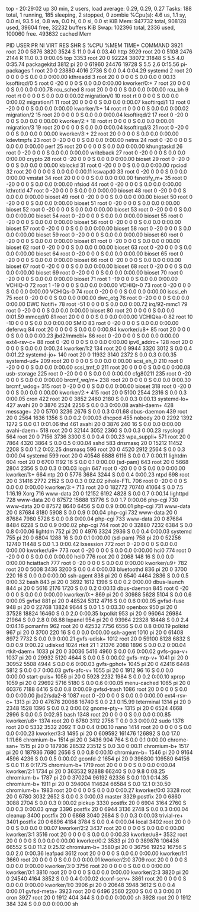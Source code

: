 top - 20:29:02 up 30 min,  2 users,  load average: 0.29, 0.29, 0.27
Tasks: 188 total,   1 running, 185 sleeping,   2 stopped,   0 zombie
%Cpu(s):  4.6 us,  1.1 sy,  0.0 ni, 93.5 id,  0.8 wa,  0.0 hi,  0.0 si,  0.0 st
KiB Mem:    947732 total,   908128 used,    39604 free,    32232 buffers
KiB Swap:   102396 total,     2336 used,   100060 free.   493632 cached Mem

  PID USER      PR  NI    VIRT    RES    SHR S  %CPU %MEM     TIME+ COMMAND
 3921 root      20   0    5876   3820   3524 S  11.0  0.4   0:03.40 http
 3929 root      20   0    5108   2476   2144 R  11.0  0.3   0:00.05 top
 3353 root      20   0   92224  38072  31848 S   5.5  4.0   0:35.74 packagekitd
 3812 pi        20   0   61960  24476  19728 S   5.5  2.6   0:15.56 pi-packages
    1 root      20   0   23880   4016   2736 S   0.0  0.4   0:04.29 systemd
    2 root      20   0       0      0      0 S   0.0  0.0   0:00.00 kthreadd
    3 root      20   0       0      0      0 S   0.0  0.0   0:00.13 ksoftirqd/0
    5 root       0 -20       0      0      0 S   0.0  0.0   0:00.00 kworker/0:+
    7 root      20   0       0      0      0 S   0.0  0.0   0:00.78 rcu_sched
    8 root      20   0       0      0      0 S   0.0  0.0   0:00.00 rcu_bh
    9 root      rt   0       0      0      0 S   0.0  0.0   0:00.02 migration/0
   10 root      rt   0       0      0      0 S   0.0  0.0   0:00.02 migration/1
   11 root      20   0       0      0      0 S   0.0  0.0   0:00.07 ksoftirqd/1
   13 root       0 -20       0      0      0 S   0.0  0.0   0:00.00 kworker/1:+
   14 root      rt   0       0      0      0 S   0.0  0.0   0:00.02 migration/2
   15 root      20   0       0      0      0 S   0.0  0.0   0:00.04 ksoftirqd/2
   17 root       0 -20       0      0      0 S   0.0  0.0   0:00.00 kworker/2:+
   18 root      rt   0       0      0      0 S   0.0  0.0   0:00.01 migration/3
   19 root      20   0       0      0      0 S   0.0  0.0   0:00.04 ksoftirqd/3
   21 root       0 -20       0      0      0 S   0.0  0.0   0:00.00 kworker/3:+
   22 root      20   0       0      0      0 S   0.0  0.0   0:00.00 kdevtmpfs
   23 root       0 -20       0      0      0 S   0.0  0.0   0:00.00 netns
   24 root       0 -20       0      0      0 S   0.0  0.0   0:00.00 perf
   25 root      20   0       0      0      0 S   0.0  0.0   0:00.00 khungtaskd
   26 root       0 -20       0      0      0 S   0.0  0.0   0:00.00 writeback
   27 root       0 -20       0      0      0 S   0.0  0.0   0:00.00 crypto
   28 root       0 -20       0      0      0 S   0.0  0.0   0:00.00 bioset
   29 root       0 -20       0      0      0 S   0.0  0.0   0:00.00 kblockd
   31 root       0 -20       0      0      0 S   0.0  0.0   0:00.00 rpciod
   32 root      20   0       0      0      0 S   0.0  0.0   0:00.11 kswapd0
   33 root       0 -20       0      0      0 S   0.0  0.0   0:00.00 vmstat
   34 root      20   0       0      0      0 S   0.0  0.0   0:00.00 fsnotify_m+
   35 root       0 -20       0      0      0 S   0.0  0.0   0:00.00 nfsiod
   44 root       0 -20       0      0      0 S   0.0  0.0   0:00.00 kthrotld
   47 root       0 -20       0      0      0 S   0.0  0.0   0:00.00 bioset
   48 root       0 -20       0      0      0 S   0.0  0.0   0:00.00 bioset
   49 root       0 -20       0      0      0 S   0.0  0.0   0:00.00 bioset
   50 root       0 -20       0      0      0 S   0.0  0.0   0:00.00 bioset
   51 root       0 -20       0      0      0 S   0.0  0.0   0:00.00 bioset
   52 root       0 -20       0      0      0 S   0.0  0.0   0:00.00 bioset
   53 root       0 -20       0      0      0 S   0.0  0.0   0:00.00 bioset
   54 root       0 -20       0      0      0 S   0.0  0.0   0:00.00 bioset
   55 root       0 -20       0      0      0 S   0.0  0.0   0:00.00 bioset
   56 root       0 -20       0      0      0 S   0.0  0.0   0:00.00 bioset
   57 root       0 -20       0      0      0 S   0.0  0.0   0:00.00 bioset
   58 root       0 -20       0      0      0 S   0.0  0.0   0:00.00 bioset
   59 root       0 -20       0      0      0 S   0.0  0.0   0:00.00 bioset
   60 root       0 -20       0      0      0 S   0.0  0.0   0:00.00 bioset
   61 root       0 -20       0      0      0 S   0.0  0.0   0:00.00 bioset
   62 root       0 -20       0      0      0 S   0.0  0.0   0:00.00 bioset
   63 root       0 -20       0      0      0 S   0.0  0.0   0:00.00 bioset
   64 root       0 -20       0      0      0 S   0.0  0.0   0:00.00 bioset
   65 root       0 -20       0      0      0 S   0.0  0.0   0:00.00 bioset
   66 root       0 -20       0      0      0 S   0.0  0.0   0:00.00 bioset
   67 root       0 -20       0      0      0 S   0.0  0.0   0:00.00 bioset
   68 root       0 -20       0      0      0 S   0.0  0.0   0:00.00 bioset
   69 root       0 -20       0      0      0 S   0.0  0.0   0:00.00 bioset
   70 root       0 -20       0      0      0 S   0.0  0.0   0:00.00 bioset
   71 root       1 -19       0      0      0 S   0.0  0.0   0:00.00 VCHIQ-0
   72 root       1 -19       0      0      0 S   0.0  0.0   0:00.00 VCHIQr-0
   73 root       0 -20       0      0      0 S   0.0  0.0   0:00.00 VCHIQs-0
   74 root       0 -20       0      0      0 S   0.0  0.0   0:00.00 iscsi_eh
   75 root       0 -20       0      0      0 S   0.0  0.0   0:00.00 dwc_otg
   76 root       0 -20       0      0      0 S   0.0  0.0   0:00.00 DWC Notifi+
   78 root     -51   0       0      0      0 S   0.0  0.0   0:00.72 irq/92-mmc1
   79 root       0 -20       0      0      0 S   0.0  0.0   0:00.00 bioset
   80 root      20   0       0      0      0 S   0.0  0.0   0:01.59 mmcqd/0
   81 root      20   0       0      0      0 S   0.0  0.0   0:00.00 VCHIQka-0
   82 root      10 -10       0      0      0 S   0.0  0.0   0:00.00 SMIO
   83 root       0 -20       0      0      0 S   0.0  0.0   0:00.00 deferwq
   84 root      20   0       0      0      0 S   0.0  0.0   0:00.94 kworker/u8+
   85 root      20   0       0      0      0 S   0.0  0.0   0:00.23 jbd2/mmcbl+
   86 root       0 -20       0      0      0 S   0.0  0.0   0:00.00 ext4-rsv-c+
   88 root       0 -20       0      0      0 S   0.0  0.0   0:00.00 ipv6_addrc+
  128 root      20   0       0      0      0 S   0.0  0.0   0:00.24 kworker/1:2
  134 root      20   0    9944   3320   3012 S   0.0  0.4   0:01.22 systemd-jo+
  140 root      20   0   11932   3140   2372 S   0.0  0.3   0:00.35 systemd-ud+
  209 root      20   0       0      0      0 S   0.0  0.0   0:00.00 scsi_eh_0
  210 root       0 -20       0      0      0 S   0.0  0.0   0:00.00 scsi_tmf_0
  211 root      20   0       0      0      0 S   0.0  0.0   0:00.08 usb-storage
  225 root       0 -20       0      0      0 S   0.0  0.0   0:00.00 cfg80211
  235 root       0 -20       0      0      0 S   0.0  0.0   0:00.00 brcmf_wq/m+
  238 root      20   0       0      0      0 S   0.0  0.0   0:00.30 brcmf_wdog+
  315 root       0 -20       0      0      0 S   0.0  0.0   0:00.00 bioset
  318 root       0 -20       0      0      0 S   0.0  0.0   0:00.00 kworker/2:+
  415 root      20   0    5100   2544   2316 S   0.0  0.3   0:00.05 cron
  422 root      20   0    3852   2460   2180 S   0.0  0.3   0:00.13 systemd-lo+
  427 avahi     20   0    3876   2524   2256 S   0.0  0.3   0:00.08 avahi-daem+
  428 message+  20   0    5700   3236   2676 S   0.0  0.3   0:01.68 dbus-daemon
  439 root      20   0    2564   1636   1356 S   0.0  0.2   0:00.03 dhcpcd
  455 nobody    20   0    2292   1392   1272 S   0.0  0.1   0:01.06 thd
  461 avahi     20   0    3876    240     16 S   0.0  0.0   0:00.00 avahi-daem+
  518 root      20   0   32144   3052   2360 S   0.0  0.3   0:00.23 rsyslogd
  564 root      20   0    7156   3736   3300 S   0.0  0.4   0:00.23 wpa_suppli+
  571 root      20   0    7864   4320   3864 S   0.0  0.5   0:00.04 sshd
  583 dnsmasq   20   0   15212  11452   2208 S   0.0  1.2   0:02.25 dnsmasq
  596 root      20   0    4520   2912   2564 S   0.0  0.3   0:00.04 systemd
  599 root      20   0   40548   6888   6116 S   0.0  0.7   0:00.11 lightdm
  604 root      20   0    6700   1192     16 S   0.0  0.1   0:00.00 (sd-pam)
  643 root      20   0    5668   2804   2356 S   0.0  0.3   0:00.03 login
  647 root       0 -20       0      0      0 S   0.0  0.0   0:00.00 kworker/1:+
  664 ntp       20   0    5776   3684   3244 S   0.0  0.4   0:00.23 ntpd
  698 root      20   0   31416   2772   2152 S   0.0  0.3   0:02.02 pihole-FTL
  706 root       0 -20       0      0      0 S   0.0  0.0   0:00.00 kworker/3:+
  713 root      20   0  182772  70740  41064 S   0.0  7.5   1:16.19 Xorg
  716 www-data  20   0   12152   6192   4828 S   0.0  0.7   0:00.14 lighttpd
  728 www-data  20   0   87572  15888  13776 S   0.0  1.7   0:00.06 php-cgi
  730 www-data  20   0   87572   8640   6456 S   0.0  0.9   0:00.01 php-cgi
  731 www-data  20   0   87684   8180   5908 S   0.0  0.9   0:00.04 php-cgi
  732 www-data  20   0   87684   7980   5728 S   0.0  0.8   0:00.04 php-cgi
  733 www-data  20   0   87684   8484   6228 S   0.0  0.9   0:00.02 php-cgi
  744 root      20   0   32880   7232   6384 S   0.0  0.8   0:00.06 lightdm
  752 pi        20   0    4976   3324   2936 S   0.0  0.4   0:00.03 systemd
  755 pi        20   0    6804   1288     16 S   0.0  0.1   0:00.00 (sd-pam)
  758 pi        20   0   52256  12740  11448 S   0.0  1.3   0:00.42 lxsession
  772 root       0 -20       0      0      0 S   0.0  0.0   0:00.00 kworker/u9+
  773 root       0 -20       0      0      0 S   0.0  0.0   0:00.00 hci0
  774 root       0 -20       0      0      0 S   0.0  0.0   0:00.00 hci0
  776 root      20   0    2068    148     16 S   0.0  0.0   0:00.00 hciattach
  777 root       0 -20       0      0      0 S   0.0  0.0   0:00.00 kworker/u9+
  782 root      20   0    5008   3436   3200 S   0.0  0.4   0:00.03 bluetoothd
  836 pi        20   0    3700    220     16 S   0.0  0.0   0:00.00 ssh-agent
  838 pi        20   0    6540   4464   2836 S   0.0  0.5   0:00.32 bash
  843 pi        20   0    3692   1612   1396 S   0.0  0.2   0:00.00 dbus-launch
  844 pi        20   0    5616   2176   1720 S   0.0  0.2   0:00.13 dbus-daemon
  845 root       0 -20       0      0      0 S   0.0  0.0   0:00.00 kworker/0:+
  869 pi        20   0   30988   5628   5104 S   0.0  0.6   0:00.05 gvfsd
  881 pi        20   0   48524   5312   4716 S   0.0  0.6   0:00.05 gvfsd-fuse
  948 pi        20   0   22768  13824   9644 S   0.0  1.5   0:03.30 openbox
  950 pi        20   0   37528  18824  16460 S   0.0  2.0   0:00.35 lxpolkit
  953 pi        20   0   96064  26984  21964 S   0.0  2.8   0:08.88 lxpanel
  954 pi        20   0   93964  22328  18448 S   0.0  2.4   0:04.16 pcmanfm
  962 root      20   0   42532   7756   6556 S   0.0  0.8   0:00.19 polkitd
  967 pi        20   0    3700    220     16 S   0.0  0.0   0:00.00 ssh-agent
 1010 pi        20   0   61408   8972   7732 S   0.0  0.9   0:00.21 gvfs-udisk+
 1012 root      20   0   59100   8128   6832 S   0.0  0.9   0:00.22 udisksd
 1024 rtkit     21   1   21376   2088   1896 S   0.0  0.2   0:00.04 rtkit-daem+
 1033 pi        20   0   30036   5416   4960 S   0.0  0.6   0:00.02 gvfs-goa-v+
 1037 pi        20   0   29932   5120   4644 S   0.0  0.5   0:00.02 gvfs-mtp-v+
 1041 pi        20   0   30952   5508   4944 S   0.0  0.6   0:00.03 gvfs-gphot+
 1045 pi        20   0   42416   6448   5812 S   0.0  0.7   0:00.03 gvfs-afc-v+
 1055 pi        20   0    1912     96     16 S   0.0  0.0   0:00.00 start-puls+
 1056 pi        20   0    5928   2232   1984 S   0.0  0.2   0:00.10 xprop
 1059 pi        20   0   29692   5716   5180 S   0.0  0.6   0:00.05 menu-cached
 1065 pi        20   0   60376   7188   6416 S   0.0  0.8   0:00.09 gvfsd-trash
 1086 root      20   0       0      0      0 S   0.0  0.0   0:00.00 jbd2/sda2-8
 1087 root       0 -20       0      0      0 S   0.0  0.0   0:00.00 ext4-rsv-c+
 1313 pi        20   0   47676  20068  16740 S   0.0  2.1   0:15.99 lxterminal
 1314 pi        20   0    2348   1528   1396 S   0.0  0.2   0:00.02 gnome-pty-+
 1315 pi        20   0    6524   4668   2996 S   0.0  0.5   0:02.95 bash
 1348 root      20   0       0      0      0 S   0.0  0.0   0:00.85 kworker/u8+
 1374 root      20   0    6780   3112   2756 T   0.0  0.3   0:00.02 sudo
 1378 root      20   0    5332   3532   2092 T   0.0  0.4   0:00.10 nano
 1414 root      20   0       0      0      0 S   0.0  0.0   0:00.23 kworker/3:3
 1495 pi        20   0  609592 161476 126892 S   0.0 17.0   1:11.66 chromium-b+
 1514 pi        20   0    3436    904    764 S   0.0  0.1   0:00.00 chrome-san+
 1515 pi        20   0  187936  28532  23512 S   0.0  3.0   0:00.11 chromium-b+
 1517 pi        20   0  187936   7680   2656 S   0.0  0.8   0:00.10 chromium-b+
 1546 pi        20   0    9164   4596   4236 S   0.0  0.5   0:00.02 gconfd-2
 1654 pi        20   0  396800 109580  64156 S   0.0 11.6   0:17.75 chromium-b+
 1719 root      20   0       0      0      0 S   0.0  0.0   0:00.04 kworker/2:1
 1734 pi        20   0  363532  92888  66240 S   0.0  9.8   0:08.25 chromium-b+
 1787 pi        20   0  370204  96192  62336 S   0.0 10.1   0:14.35 chromium-b+
 1911 pi        20   0  394004 114624  66584 S   0.0 12.1   0:30.50 chromium-b+
 1983 root      20   0       0      0      0 S   0.0  0.0   0:00.27 kworker/0:0
 3328 root      20   0    6780   3032   2652 S   0.0  0.3   0:00.03 master
 3329 postfix   20   0    6860   3088   2704 S   0.0  0.3   0:00.02 pickup
 3330 postfix   20   0    6904   3164   2760 S   0.0  0.3   0:00.03 qmgr
 3396 postfix   20   0    6944   3136   2748 S   0.0  0.3   0:00.04 cleanup
 3400 postfix   20   0    6868   3040   2684 S   0.0  0.3   0:00.03 trivial-re+
 3401 postfix   20   0    6896   4184   3784 S   0.0  0.4   0:00.04 local
 3402 root      20   0       0      0      0 S   0.0  0.0   0:00.07 kworker/2:2
 3437 root      20   0       0      0      0 S   0.0  0.0   0:00.00 kworker/3:1
 3516 root      20   0       0      0      0 S   0.0  0.0   0:00.33 kworker/u8+
 3532 root      20   0       0      0      0 S   0.0  0.0   0:00.00 kworker/0:2
 3533 pi        20   0  389876 106436  66552 S   0.0 11.2   0:25.12 chromium-b+
 3580 pi        20   0   36756  19252  16756 S   0.0  2.0   0:00.36 leafpad
 3612 root      20   0       0      0      0 S   0.0  0.0   0:00.00 kworker/1:1
 3660 root      20   0       0      0      0 S   0.0  0.0   0:00.01 kworker/2:0
 3709 root      20   0       0      0      0 S   0.0  0.0   0:00.00 kworker/3:0
 3756 root      20   0       0      0      0 S   0.0  0.0   0:00.00 kworker/0:1
 3810 root      20   0       0      0      0 S   0.0  0.0   0:00.00 kworker/2:3
 3820 pi        20   0   24540   4164   3852 S   0.0  0.4   0:00.02 dconf-serv+
 3861 root      20   0       0      0      0 S   0.0  0.0   0:00.00 kworker/1:0
 3906 pi        20   0   20648   3948   3612 S   0.0  0.4   0:00.01 gvfsd-meta+
 3923 root      20   0    6496   2560   2200 S   0.0  0.3   0:00.01 cron
 3927 root      20   0    1912    404    344 S   0.0  0.0   0:00.00 sh
 3928 root      20   0    1912    384    324 S   0.0  0.0   0:00.00 sh

